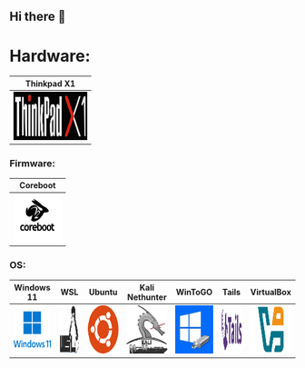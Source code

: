 ## Hi there 👋

# Hardware:
| Thinkpad X1 | 
| --- |
| <img src="assets/THINKPAD-X1/THINKPAD-X1-LOGO.svg" width="130" height="85" />|

### Firmware:
| Coreboot |
| --- |
| <img src="assets/COREBOOT/Coreboot-logo.svg" width="85" height="85" /> |

### OS:

| Windows 11 | WSL | Ubuntu | Kali Nethunter | WinToGO | Tails | VirtualBox |
| --- | --- | --- | --- | --- | --- | --- |
| <img src="assets/WINDOWS-11/windows11-original-wordmark.svg" width="85" height="85" /> | <img src="assets/WSL/wsl.svg" width="85" height="85" /> | <img src="assets/UBUNTU/ubuntu-logo.svg" width="85" height="85" /> | <img src="assets/KALI-NETHUNTER/kalinethunter-logo.svg" width="85" height="85" /> | <img src="assets/WINTOGO/wintogo-usb.svg" width="85" height="85" /> | <img src="assets/TAILS/tails-logo.svg" width="85" height="85" /> | <img src="assets/VIRTUALBOX/VIRTUALBOX-LOGO.svg" width="85" height="85" /> |





<!-- <img src="assets/burp.svg" alt="burp" width="85" height="85" /> -->


<!--
**vva1kerr/vva1kerr** is a ✨ _special_ ✨ repository because its `README.md` (this file) appears on your GitHub profile.

Here are some ideas to get you started:

- 🔭 I’m currently working on ...
- 🌱 I’m currently learning ...
- 👯 I’m looking to collaborate on ...
- 🤔 I’m looking for help with ...
- 💬 Ask me about ...
- 📫 How to reach me: ...
- 😄 Pronouns: ...
- ⚡ Fun fact: ...
-->
